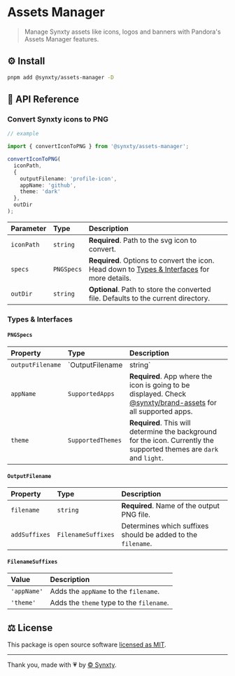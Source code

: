 # Assets Manager

> Manage Synxty assets like icons, logos and banners with Pandora's Assets Manager features.

## ⚙️ Install

```bash
pnpm add @synxty/assets-manager -D
```

## 📖 API Reference

### Convert Synxty icons to PNG

```typescript
// example

import { convertIconToPNG } from '@synxty/assets-manager';

convertIconToPNG(
  iconPath, 
  {
    outputFilename: 'profile-icon',
    appName: 'github',
    theme: 'dark'
  },
  outDir
);
```

| Parameter  | Type       | Description                                                                                                        |
| :--------- | :--------- | :----------------------------------------------------------------------------------------------------------------- |
| `iconPath` | `string`   | **Required**. Path to the svg icon to convert.                                                                     |
| `specs`    | `PNGSpecs` | **Required**. Options to convert the icon. Head down to [Types & Interfaces](#types--interfaces) for more details. |
| `outDir`   | `string`   | **Optional**. Path to store the converted file. Defaults to the current directory.                                 |

### Types & Interfaces

#### `PNGSpecs`

| Property         | Type                      | Description                                                                                                                                                                                  |
| :--------------- | :------------------------ | :------------------------------------------------------------------------------------------------------------------------------------------------------------------------------------------- |
| `outputFilename` | `OutputFilename | string` | **Required**. Name of the output PNG file. Includes the `appName` and the `theme` as suffixes by default but you can but you can change it by providing an `OutputFile`.                     |
| `appName`        | `SupportedApps`           | **Required**. App where the icon is going to be displayed. Check [@synxty/brand-assets](https://github.com/synxty/core/tree/main/sirius/brand-assets#supported-apps) for all supported apps. |
| `theme`          | `SupportedThemes`         | **Required**. This will determine the background for the icon. Currently the supported themes are `dark` and `light`.                                                                        |

#### `OutputFilename`

| Property      | Type               | Description                                                  |
| :------------ | :----------------- | :----------------------------------------------------------- |
| `filename`    | `string`           | **Required**. Name of the output PNG file.                   |
| `addSuffixes` | `FilenameSuffixes` | Determines which suffixes should be added to the `filename`. |

#### `FilenameSuffixes`

| Value       | Description                              |
| :---------- | :--------------------------------------- |
| `'appName'` | Adds the `appName` to the `filename`.    |
| `'theme'`   | Adds the `theme` type to the `filename`. |

## ⚖️ License

This package is open source software [licensed as MIT](LICENSE).

---
Thank you, made with 💗 by [&copy; Synxty](https://github.com/synxty).
